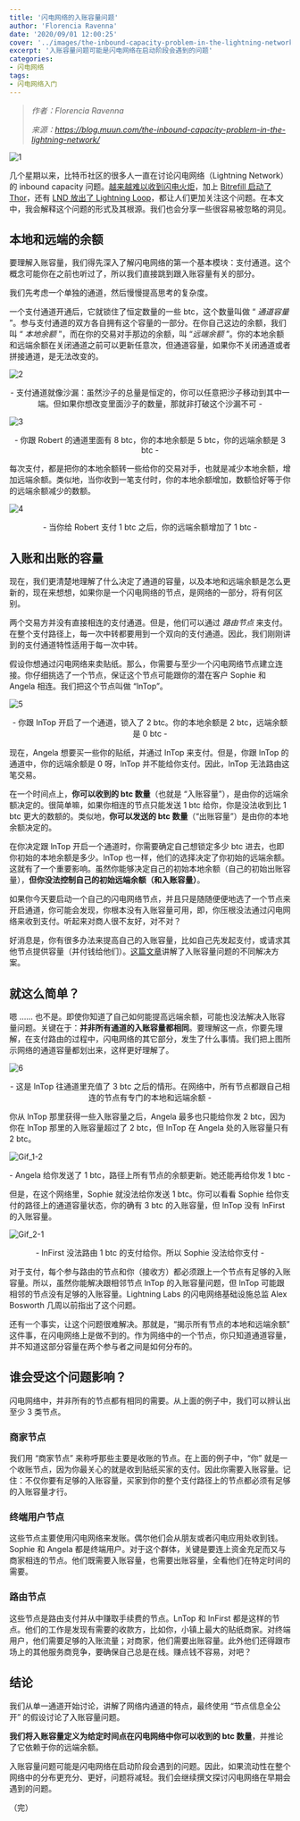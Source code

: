 ```yaml
---
title: '闪电网络的入账容量问题'
author: 'Florencia Ravenna'
date: '2020/09/01 12:00:25'
cover: '../images/the-inbound-capacity-problem-in-the-lightning-network/90eec6fad7594ec7a230dbecdfad93d0.png'
excerpt: '入账容量问题可能是闪电网络在启动阶段会遇到的问题'
categories:
- 闪电网络
tags:
- 闪电网络入门
---
```


> *作者：Florencia Ravenna*
> 
> *来源：<https://blog.muun.com/the-inbound-capacity-problem-in-the-lightning-network/>*



![1](../images/the-inbound-capacity-problem-in-the-lightning-network/90eec6fad7594ec7a230dbecdfad93d0.png)

几个星期以来，比特币社区的很多人一直在讨论闪电网络（Lightning Network）的 inbound capacity 问题。[越来越难以收到闪电火炬](https://www.coindesk.com/its-getting-harder-to-send-bitcoins-lightning-torch-heres-why)，加上 [Bitrefill 启动了 Thor](https://www.bitrefill.com/thor-lightning-network-channels)，还有 [LND 放出了 Lightning Loop](https://blog.lightning.engineering/posts/2019/03/20/loop.html)，都让人们更加关注这个问题。在本文中，我会解释这个问题的形式及其根源。我们也会分享一些很容易被忽略的洞见。

## 本地和远端的余额

要理解入账容量，我们得先深入了解闪电网络的第一个基本模块：支付通道。这个概念可能你在之前也听过了，所以我们直接跳到跟入账容量有关的部分。

我们先考虑一个单独的通道，然后慢慢提高思考的复杂度。

一个支付通道开通后，它就锁住了恒定数量的一些 btc，这个数量叫做 “ *通道容量* ”。参与支付通道的双方各自拥有这个容量的一部分。在你自己这边的余额，我们叫 “ *本地余额* ”，而在你的交易对手那边的余额，叫 “*远端余额* ”。你的本地余额和远端余额在关闭通道之前可以更新任意次，但通道容量，如果你不关闭通道或者拼接通道，是无法改变的。

![2](../images/the-inbound-capacity-problem-in-the-lightning-network/4caca3411e594bf3944d175a2b79838d.png)

<p style="text-align:center">- 支付通道就像沙漏：虽然沙子的总量是恒定的，你可以任意把沙子移动到其中一端。但如果你想改变里面沙子的数量，那就非打破这个沙漏不可 -</p>

![3](../images/the-inbound-capacity-problem-in-the-lightning-network/fa7f82e49ef9425e99ce094c8880e1b7.png)

<p style="text-align:center">- 你跟 Robert 的通道里面有 8 btc，你的本地余额是 5 btc，你的远端余额是 3 btc -</p>

每次支付，都是把你的本地余额转一些给你的交易对手，也就是减少本地余额，增加远端余额。类似地，当你收到一笔支付时，你的本地余额增加，数额恰好等于你的远端余额减少的数额。

![4](../images/the-inbound-capacity-problem-in-the-lightning-network/4552e4a6a4d34261ae3d664e026e5b8e.png)

<p style="text-align:center">- 当你给 Robert 支付 1 btc 之后，你的远端余额增加了 1 btc -</p>

## 入账和出账的容量

现在，我们更清楚地理解了什么决定了通道的容量，以及本地和远端余额是怎么更新的，现在来想想，如果你是一个闪电网络的节点，是网络的一部分，将有何区别。

两个交易方并没有直接相连的支付通道。但是，他们可以通过 *路由节点* 来支付。在整个支付路径上，每一次中转都要用到一个双向的支付通道。因此，我们刚刚讲到的支付通道特性适用于每一次中转。

假设你想通过闪电网络来卖贴纸。那么，你需要与至少一个闪电网络节点建立连接。你仔细挑选了一个节点，保证这个节点可能跟你的潜在客户 Sophie 和 Angela 相连。我们把这个节点叫做 “lnTop”。

![5](../images/the-inbound-capacity-problem-in-the-lightning-network/e5aecd93b2434ef69c40d60b8635797b.png)

<p style="text-align:center">- 你跟 InTop 开启了一个通道，锁入了 2 btc。你的本地余额是 2 btc，远端余额是 0 btc -</p>

现在，Angela 想要买一些你的贴纸，并通过 lnTop 来支付。但是，你跟 lnTop 的通道中，你的远端余额是 0 呀，lnTop 并不能给你支付。因此，lnTop 无法路由这笔交易。

在一个时间点上，**你可以收到的 btc 数量**（也就是 “入账容量”），是由你的远端余额决定的。很简单嘛，如果你相连的节点只能发送 1 btc 给你，你是没法收到比 1 btc 更大的数额的。类似地，**你可以发送的 btc 数量**（“出账容量”）是由你的本地余额决定的。

在你决定跟 lnTop 开启一个通道时，你需要确定自己想锁定多少 btc 进去，也即你初始的本地余额是多少。lnTop 也一样，他们的选择决定了你初始的远端余额。这就有了一个重要影响。虽然你能够决定自己的初始本地余额（自己的初始出账容量），**但你没法控制自己的初始远端余额（和入账容量）**。

如果你今天要启动一个自己的闪电网络节点，并且只是随随便便地选了一个节点来开启通道，你可能会发现，你根本没有入账容量可用，即，你压根没法通过闪电网络来收到支付。听起来对商人很不友好，对不对？

好消息是，你有很多办法来提高自己的入账容量，比如自己先发起支付，或请求其他节点提供容量（并付钱给他们）。[这篇文章](https://medium.com/lightningto-me/practical-solutions-to-inbound-capacity-problem-in-lightning-network-60224aa13393)讲解了入账容量问题的不同解决方案。

## 就这么简单？

嗯 …… 也不是。即使你知道了自己如何能提高远端余额，可能也没法解决入账容量问题。关键在于：**并非所有通道的入账容量都相同**。要理解这一点，你要先理解，在支付路由的过程中，闪电网络的其它部分，发生了什么事情。我们把上图所示网络的通道容量都划出来，这样更好理解了。

![6](../images/the-inbound-capacity-problem-in-the-lightning-network/330af2ffe073476bb805db05a366383c.png)

<p style="text-align:center">- 这是 lnTop 往通道里充值了 3 btc 之后的情形。在网络中，所有节点都跟自己相连的节点有专门的本地和远端余额 -</p>

你从 lnTop 那里获得一些入账容量之后，Angela 最多也只能给你发 2 btc，因为你在 lnTop 那里的入账容量超过了 2 btc，但 lnTop 在 Angela 处的入账容量只有 2 btc。

![Gif_1-2](../images/the-inbound-capacity-problem-in-the-lightning-network/Gif_1-2.gif)

<p style="text-align:center">- Angela 给你发送了 1 btc，路径上所有节点的余额更新。她还能再给你发 1 btc -</p>

但是，在这个网络里，Sophie 就没法给你发送 1 btc。你可以看看 Sophie 给你支付的路径上的通道容量状态，你的确有 3 btc 的入账容量，但 lnTop 没有 lnFirst 的入账容量。

![Gif_2-1](../images/the-inbound-capacity-problem-in-the-lightning-network/Gif_2-1.gif)

<p style="text-align:center">- lnFirst 没法路由 1 btc 的支付给你。所以 Sophie 没法给你支付 -</p>

对于支付，每个参与路由的节点和你（接收方）都必须跟上一个节点有足够的入账容量。所以，虽然你能解决跟相邻节点 lnTop 的入账容量问题，但 lnTop 可能跟相邻的节点没有足够的入账容量。Lightning Labs 的闪电网络基础设施总监 Alex Bosworth 几周以前指出了这个问题。

还有一个事实，让这个问题很难解决。那就是，“揭示所有节点的本地和远端余额” 这件事，在闪电网络上是做不到的。作为网络中的一个节点，你只知道通道容量，并不知道这部分容量在两个参与者之间是如何分布的。

## 谁会受这个问题影响？

闪电网络中，并非所有的节点都有相同的需要。从上面的例子中，我们可以辨认出至少 3 类节点。

### **商家节点**

我们用 “商家节点” 来称呼那些主要是收账的节点。在上面的例子中，“你” 就是一个收账节点，因为你最关心的就是收到贴纸买家的支付。因此你需要入账容量。记住：不仅你要有足够的入账容量，买家到你的整个支付路径上的节点都必须有足够的入账容量才行。

### **终端用户节点**

这些节点主要使用闪电网络来发账。偶尔他们会从朋友或者闪电应用处收到钱。Sophie 和 Angela 都是终端用户。对于这个群体，关键是要连上资金充足而又与商家相连的节点。他们既需要入账容量，也需要出账容量，全看他们在特定时间的需要。

### **路由节点**

这些节点是路由支付并从中赚取手续费的节点。LnTop 和 lnFirst 都是这样的节点。他们的工作是发现有需要的收款方，比如你，小镇上最大的贴纸商家。对终端用户，他们需要足够的入账流量；对商家，他们需要出账容量。此外他们还得跟市场上的其他服务商竞争，要确保自己总是在线。赚点钱不容易，对吧？

## 结论

我们从单一通道开始讨论，讲解了网络内通道的特点，最终使用 “节点信息全公开” 的假设讨论了入账容量问题。

**我们将入账容量定义为给定时间点在闪电网络中你可以收到的 btc 数量**，并推论了它依赖于你的远端余额。

入账容量问题可能是闪电网络在启动阶段会遇到的问题。因此，如果流动性在整个网络中的分布更充分、更好，问题将减轻。我们会继续撰文探讨闪电网络在早期会遇到的问题。

（完）
